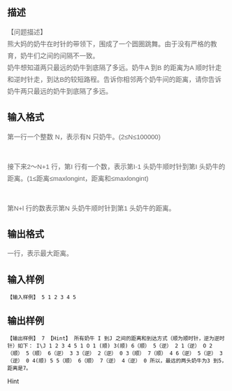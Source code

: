 ## 描述

<p><span style="color: rgb(102, 102, 102); font-family: 'LiSong Pro', Helvetica, Arial, sans-serif; font-size: 15px; line-height: 27px;">【问题描述】</span><br style="color: rgb(102, 102, 102); font-family: 'LiSong Pro', Helvetica, Arial, sans-serif; font-size: 15px; line-height: 27px;" /> <span style="color: rgb(102, 102, 102); font-family: 'LiSong Pro', Helvetica, Arial, sans-serif; font-size: 15px; line-height: 27px;">熊大妈的奶牛在时针的带领下，围成了一个圆圈跳舞。由于没有严格的教育，奶牛们之间的间隔不一致。</span><br style="color: rgb(102, 102, 102); font-family: 'LiSong Pro', Helvetica, Arial, sans-serif; font-size: 15px; line-height: 27px;" /> <span style="color: rgb(102, 102, 102); font-family: 'LiSong Pro', Helvetica, Arial, sans-serif; font-size: 15px; line-height: 27px;">奶牛想知道两只最远的奶牛到底隔了多远。奶牛A 到B 的距离为A 顺时针走和逆时针走，到达B的较短路程。告诉你相邻两个奶牛间的距离，请你告诉奶牛两只最远的奶牛到底隔了多远。</span></p> <p></p>

## 输入格式

<p><span style="color: rgb(102, 102, 102); font-family: 'LiSong Pro', Helvetica, Arial, sans-serif; font-size: 15px; line-height: 27px;">第一行一个整数 N，表示有N 只奶牛。(2≤N≤100000)</span></p> <p><br style="color: rgb(102, 102, 102); font-family: 'LiSong Pro', Helvetica, Arial, sans-serif; font-size: 15px; line-height: 27px;" /> <span style="color: rgb(102, 102, 102); font-family: 'LiSong Pro', Helvetica, Arial, sans-serif; font-size: 15px; line-height: 27px;">接下来2～N+1 行，第I 行有一个数，表示第I-1 头奶牛顺时针到第I 头奶牛的距离。(1≤距离≤maxlongint，距离和≤maxlongint)</span></p> <p><br style="color: rgb(102, 102, 102); font-family: 'LiSong Pro', Helvetica, Arial, sans-serif; font-size: 15px; line-height: 27px;" /> <span style="color: rgb(102, 102, 102); font-family: 'LiSong Pro', Helvetica, Arial, sans-serif; font-size: 15px; line-height: 27px;">第N+l 行的数表示第N 头奶牛顺时针到第1 头奶牛的距离。</span></p> <p></p>

## 输出格式

<p><span style="color: rgb(102, 102, 102); font-family: 'LiSong Pro', Helvetica, Arial, sans-serif; font-size: 15px; line-height: 27px;">一行，表示最大距离。</span></p> <p></p>

## 输入样例

```plaintext
【输入样例】 5 1 2 3 4 5
```

## 输出样例

```plaintext
【输出样例】 7 【Hint】 所有奶牛 I 到J 之间的距离和到达方式（顺为顺时针，逆为逆时针）如下： I\J 1 2 3 4 5 1 O 1 (顺) 3(顺) 6（顺） 5（逆） 2 1（逆） O 2（顺） 5（顺） 6（逆） 3 3（逆） 2（逆） 0 3（顺） 7（顺） 4 6（逆） 5（逆） 3（逆） 0 4(顺) 5 5（顺） 6（顺） 7（逆） 4（逆） 0 所以，最远的两头奶牛为3 到5，距离是7。
```

Hint

<p></p>



 


